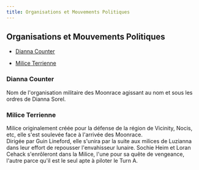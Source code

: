 ```yaml
---
title: Organisations et Mouvements Politiques
---
```


Organisations et Mouvements Politiques
------------------------------------------------------


- [Dianna Counter](#dianna-counter)
  
- [Milice Terrienne](#militia)



### Dianna Counter


Nom de l'organisation militaire des Moonrace agissant au nom et sous les ordres de Dianna Sorel.


### Milice Terrienne


Milice originalement créée pour la défense de la région de Vicinity, Nocis, etc, elle s'est soulevée face à l'arrivée des Moonrace.  
Dirigée par Guin Lineford, elle s'unira par la suite aux milices de Luzianna dans leur effort de repousser l'envahisseur lunaire. Sochie Heim et Loran Cehack s'enrôleront dans la Milice, l'une pour sa quête de vengeance, l'autre parce qu'il est le seul apte à piloter le Turn A.


